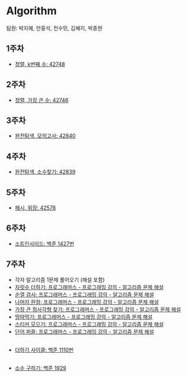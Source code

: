 # Algorithm

팀원: 박지혜, 안홍석, 전수민, 김혜지, 박종현 

## 1주차

- [정렬, k번째 수: 42748](https://programmers.co.kr/learn/courses/30/lessons/42748)


## 2주차 

- [정렬, 가장 큰 수: 42746](https://programmers.co.kr/learn/courses/30/lessons/42746)

## 3주차

- [완전탐색, 모의고사: 42840](https://programmers.co.kr/learn/courses/30/lessons/42840?language=swift)

## 4주차

- [완전탐색, 소수찾기: 42839](https://programmers.co.kr/learn/courses/30/lessons/42839?language=swift)

## 5주차

- [해시, 위장: 42578](https://programmers.co.kr/learn/courses/30/lessons/42578?language=swift)

## 6주차

- [소트인사이드: 백준 1427번](https://www.acmicpc.net/problem/1427)

## 7주차

- 각자 알고리즘 1문제 풀어오기 (해설 포함)
- [자릿수 더하기: 프로그래머스 - 프로그래밍 강의 - 알고리즘 문제 해설](https://programmers.co.kr/learn/courses/18/lessons/1876)
- [순열 검사: 프로그래머스 - 프로그래밍 강의 - 알고리즘 문제 해설](https://programmers.co.kr/learn/courses/18/lessons/1877)
- [나머지 한점: 프로그래머스 - 프로그래밍 강의 - 알고리즘 문제 해설](https://programmers.co.kr/learn/courses/18/lessons/1878)
- [가장 큰 정사각형 찾기: 프로그래머스 - 프로그래밍 강의 - 알고리즘 문제 해설](https://programmers.co.kr/learn/courses/18/lessons/1879)
- [땅따먹기: 프로그래머스 - 프로그래밍 강의 - 알고리즘 문제 해설](https://programmers.co.kr/learn/courses/18/lessons/1880)
- [스티커 모으기: 프로그래머스 - 프로그래밍 강의 - 알고리즘 문제 해설](https://programmers.co.kr/learn/courses/18/lessons/1881)
- [단어 퍼즐: 프로그래머스 - 프로그래밍 강의 - 알고리즘 문제 해설](https://programmers.co.kr/learn/courses/18/lessons/1882)

##

- [더하기 사이클: 백준 1110번](https://www.acmicpc.net/problem/1110)

## 

- [소수 구하기: 백준 1929](https://www.acmicpc.net/problem/1929)

